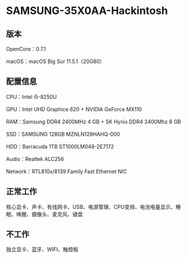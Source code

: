 # SAMSUNG-35X0AA-Hackintosh
## 版本
OpenCore：0.7.1

macOS：macOS Big Sur 11.5.1（20G80）

## 配置信息
CPU：Intel i5-8250U

GPU：Intel UHD Graphice 620 + NVIDIA GeForce MX110

RAM：Samsung DDR4 2400MHz 4 GB + SK Hynix DDR4 2400Mhz 8 GB

SSD：SAMSUNG 128GB MZNLN128HAHQ-000

HDD：Barracuda 1TB ST1000LM048-2E7172

Audio：Realtek ALC256

Network：RTL810x/8139 Family Fast Ethernet NIC

## 正常工作
核心显卡、声卡、有线网卡、USB、电源管理、CPU变频、电池电量显示、睡眠、唤醒、摄像头、麦克风、键盘

## 不工作
独立显卡、蓝牙、WIFI、触控板
